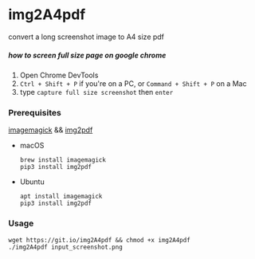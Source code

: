 # img2A4pdf
convert a long screenshot image to A4 size pdf



##### how to screen full size page on google chrome

1. Open Chrome DevTools
2. `Ctrl + Shift + P` if you're on a PC, or `Command + Shift + P` on a Mac
3. type `capture full size screenshot` then `enter`



### Prerequisites

 [imagemagick](https://imagemagick.org/script/download.php) && [img2pdf](https://pypi.org/project/img2pdf/)

- macOS

   ```
   brew install imagemagick
   pip3 install img2pdf
   ```
   
- Ubuntu

  ```
  apt install imagemagick
  pip3 install img2pdf
  ```

### Usage

```shell
wget https://git.io/img2A4pdf && chmod +x img2A4pdf
./img2A4pdf input_screenshot.png
```
